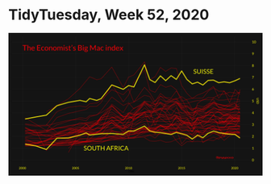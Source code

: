 # TidyTuesday, Week 52, 2020

![](https://raw.githubusercontent.com/pyykkojuha/tidytuesday/main/R/2020_52/TIDY_2020_52.png)
